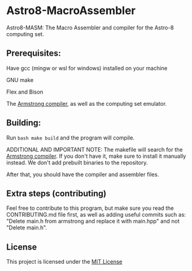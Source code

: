 # Astro8-MacroAssembler

Astro8-MASM: The Macro Assembler and compiler for the Astro-8 computing set.

## Prerequisites:

Have gcc (mingw or wsl for windows) installed on your machine

GNU make

Flex and Bison

The [Armstrong compiler](https://github.com/sam-astro/Astro8-Computer), as well as the computing set emulator.

## Building:

Run ```bash
    make build``` and the program will compile.

ADDITIONAL AND IMPORTANT NOTE: The makefile will search for the [Armstrong compiler](https://github.com/sam-astro/Astro8-Computer). If you don't have it, make sure to install it manually instead. We don't add prebuilt binaries to the repository.

After that, you should have the compiler and assembler files.

## Extra steps (contributing)

Feel free to contribute to this program, but make sure you read the CONTRIBUTING.md file first, as well as adding useful commits such as: "Delete main.h from armstrong and replace it with main.hpp" and not "Delete main.h".

## License

This project is licensed under the [MIT License](https://github.com/Adrikikicp/Astro8-MacroAssembler/blob/main/LICENSE)
